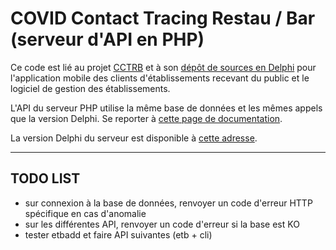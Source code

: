 # COVID Contact Tracing Restau / Bar (serveur d'API en PHP)

Ce code est lié au projet [CCTRB](https://cctrb.fr) et à son [dépôt de sources en Delphi](https://github.com/DeveloppeurPascal/COVID-ContactTracing-RestauBar) pour l'application mobile des clients d'établissements recevant du public et le logiciel de gestion des établissements.

L'API du serveur PHP utilise la même base de données et les mêmes appels que la version Delphi. Se reporter à [cette page de documentation](https://github.com/DeveloppeurPascal/COVID-ContactTracing-RestauBar/blob/main/ServeurCCTRB/doc-API-serveur.txt).

La version Delphi du serveur est disponible à [cette adresse](https://github.com/DeveloppeurPascal/COVID-ContactTracing-RestauBar/tree/main/ServeurCCTRB).

-----

## TODO LIST

* sur connexion à la base de données, renvoyer un code d'erreur HTTP spécifique en cas d'anomalie
* sur les différentes API, renvoyer un code d'erreur si la base est KO
* tester etbadd et faire API suivantes (etb + cli)
